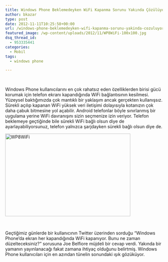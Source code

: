 ```yaml
---
title: Windows Phone Beklemedeyken WiFi Kapanma Sorunu Yakında Çözülüyor
author: bkazar
type: post
date: 2012-11-11T10:25:58+00:00
url: /windows-phone-beklemedeyken-wifi-kapanma-sorunu-yakinda-cozuluyor/
featured_image: /wp-content/uploads/2012/11/WP8WiFi-100x100.jpg
dsq_thread_id:
  - 953335441
categories:
  - Mobil
tags:
  - windows phone

---
```

&nbsp;

Windows Phone kullanıcılarını en çok rahatsız eden özelliklerden birisi gücü korumak için telefon ekranı kapandığında WiFi bağlantısının kesilmesi. Yüzeysel baktığımızda çok mantıklı bir yaklaşım ancak gerçekten kullanışsız. Sürekli açılıp kapanan WiFi yüksek veri iletişimi dolayısıyla kotanızın çok daha çabuk bitmesine yol açabilir. Android telefonlar böyle sınırlanmış bir uygulama yerine WiFi davranışını sizin seçmenize izin veriyor. Telefon beklemeye geçtiğinde bile sürekli WiFi bağlı olsun diye de ayarlayabiliyorsunuz, telefon yalnızca şarjdayken sürekli bağlı olsun diye de.

<a href="https://www.murekkep.org/windows-phone-beklemedeyken-wifi-kapanma-sorunu-yakinda-cozuluyor-9084/wp8wifi" rel="attachment wp-att-9086"><img class="aligncenter size-large wp-image-9086" title="WP8WiFi" src="https://www.murekkep.org/wp-content/uploads/2012/11/WP8WiFi-400x264.jpg" alt="WP8WiFi" width="400" height="264" srcset="https://www.murekkep.org/wp-content/uploads/2012/11/WP8WiFi-400x264.jpg 400w, https://www.murekkep.org/wp-content/uploads/2012/11/WP8WiFi-50x33.jpg 50w, https://www.murekkep.org/wp-content/uploads/2012/11/WP8WiFi-188x125.jpg 188w, https://www.murekkep.org/wp-content/uploads/2012/11/WP8WiFi.jpg 780w" sizes="(max-width: 400px) 100vw, 400px" /></a>

&nbsp;

Geçtiğimiz günlerde bir kullanıcının Twitter üzerinden sorduğu “Windows Phone’da ekran her kapandığında WiFi kapanıyor. Bunu ne zaman düzelteceksiniz?” sorusuna Joe Belfiore müjdeli bir cevap verdi. Yakında bir yamanın yayınlanacağı fakat zamana ihtiyaç olduğunu belirtmiş. Windows Phone kullanıcıları için en azından tünelin sonundaki ışık gözüküyor.